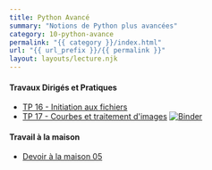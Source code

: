 ```yaml
---
title: Python Avancé
summary: "Notions de Python plus avancées"
category: 10-python-avance
permalink: "{{ category }}/index.html"
url: "{{ url_prefix }}/{{ permalink }}"
layout: layouts/lecture.njk
---
```


#### Travaux Dirigés et Pratiques
* [TP 16 - Initiation aux fichiers](./tp-16-fichiers.html)
* [TP 17 - Courbes et traitement d'images](./tp-17-courbes.html) <a href="https://mybinder.org/v2/gh/loic-yvonnet/algo-appliquee/master?filepath=cours%2F10-python-avance%2Fwork-assignment-21.ipynb"><img class="inline" src="https://mybinder.org/badge_logo.svg" alt="Binder"></a>

#### Travail à la maison

* [Devoir à la maison 05](./dm-05.html)
